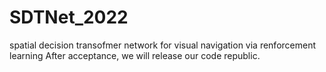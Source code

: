 # SDTNet_2022
spatial decision transofmer network for visual navigation via renforcement learning
After acceptance, we will release our code republic.
